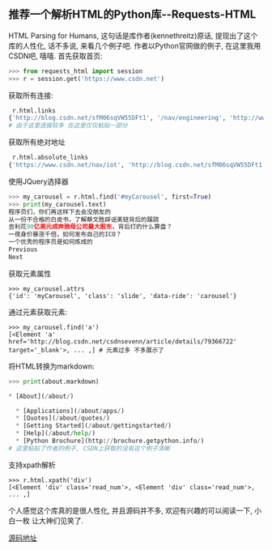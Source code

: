 ## 推荐一个解析HTML的Python库--Requests-HTML

HTML Parsing for Humans, 这句话是库作者(kennethreitz)原话, 提现出了这个库的人性化, 话不多说, 来看几个例子吧. 
作者以Python官网做的例子, 在这里我用CSDN吧, 嘻嘻.
首先获取首页:

``` python
>>> from requests_html import session
>>> r = session.get('https://www.csdn.net')
```
获取所有连接:

``` python
 r.html.links
{'http://blog.csdn.net/sfM06sqVW55DFt1', '/nav/engineering', 'http://www.programmer.com.cn/',...}
# 由于这里连接较多 在这里仅仅粘贴一部分
```
获取所有绝对地址

``` python
 r.html.absolute_links
{'https://www.csdn.net/nav/iot', 'http://blog.csdn.net/sfM06sqVW55DFt1', ... ,}
```

使用JQuery选择器

``` python
>>> my_carousel = r.html.find('#myCarousel', first=True)
>>> print(my_carousel.text)
程序员们，你们再这样下去会没朋友的
从一份不合格的白皮书，了解蔡文胜辟谣美链背后的蹊跷
吉利花90亿美元成奔驰母公司最大股东，背后打的什么算盘？
一夜身价暴涨千倍，如何发布自己的ICO？
一个优秀的程序员是如何炼成的
Previous
Next
```
获取元素属性

```
>>> my_carousel.attrs
{'id': 'myCarousel', 'class': 'slide', 'data-ride': 'carousel'}
```
通过元素获取元素:

```
>>> my_carousel.find('a')
[<Element 'a' href='http://blog.csdn.net/csdnsevenn/article/details/79366722' target='_blank'>, ... ,] # 元素过多 不多展示了
```

将HTML转换为markdown:

``` python
>>> print(about.markdown)

* [About](/about/)

  * [Applications](/about/apps/)
  * [Quotes](/about/quotes/)
  * [Getting Started](/about/gettingstarted/)
  * [Help](/about/help/)
  * [Python Brochure](http://brochure.getpython.info/)
# 这里粘贴了作者的例子, CSDN上获取的没有这个例子清晰
```

支持xpath解析

```
>>> r.html.xpath('div')
[<Element 'div' class='read_num'>, <Element 'div' class='read_num'>,  ... ,] 
```
个人感觉这个库真的是很人性化, 并且源码并不多, 欢迎有兴趣的可以阅读一下, 小白一枚 让大神们见笑了.

[源码地址](https://github.com/kennethreitz/requests-html)

<!--stackedit_data:
eyJoaXN0b3J5IjpbMjU1ODYwODM1LDczNjA0NzY2N119
-->